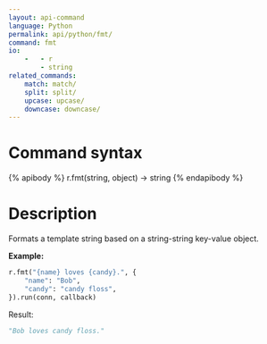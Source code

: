 ```yaml
---
layout: api-command
language: Python
permalink: api/python/fmt/
command: fmt
io:
    -   - r
        - string
related_commands:
    match: match/
    split: split/
    upcase: upcase/
    downcase: downcase/
---
```


# Command syntax #

{% apibody %}
r.fmt(string, object) &rarr; string
{% endapibody %}

# Description #

Formats a template string based on a string-string key-value object.

__Example:__

```py
r.fmt("{name} loves {candy}.", {
    "name": "Bob",
    "candy": "candy floss",
}).run(conn, callback)
```

Result:

```py
"Bob loves candy floss."
```
